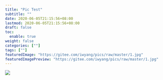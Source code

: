```yaml
---
title: "Pic Test"
subtitle: ""
date: 2020-06-05T21:15:56+08:00
lastmod: 2020-06-05T21:15:56+08:00
draft: false
toc:
  enable: true
weight: false
categories: [""]
tags: [""]
featuredImage: "https://gitee.com/iwyang/pics/raw/master/1.jpg"
featuredImagePreview: "https://gitee.com/iwyang/pics/raw/master/1.jpg"
---
```


  

![](https://gitee.com/iwyang/pics/raw/master/2.jpg)
